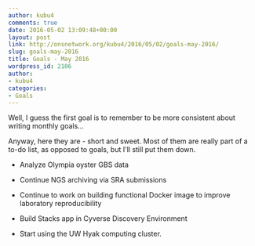 ```yaml
---
author: kubu4
comments: true
date: 2016-05-02 13:09:48+00:00
layout: post
link: http://onsnetwork.org/kubu4/2016/05/02/goals-may-2016/
slug: goals-may-2016
title: Goals - May 2016
wordpress_id: 2106
author:
- kubu4
categories:
- Goals
---
```


Well, I guess the first goal is to remember to be more consistent about writing monthly goals...

Anyway, here they are - short and sweet. Most of them are really part of a to-do list, as opposed to goals, but I'll still put them down.




    
  * Analyze Olympia oyster GBS data

    
  * Continue NGS archiving via SRA submissions

    
  * Continue to work on building functional Docker image to improve laboratory reproducibility

    
  * Build Stacks app in Cyverse Discovery Environment

    
  * Start using the UW Hyak computing cluster.




